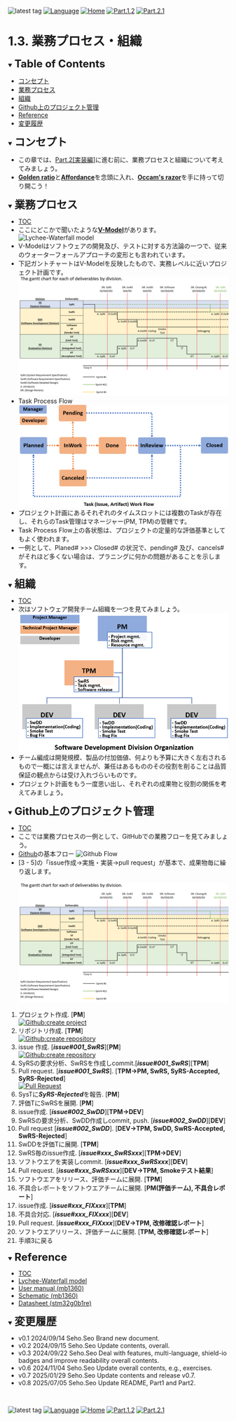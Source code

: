 ![latest tag](https://img.shields.io/github/v/tag/gtuja/CSC_MS.svg?color=brightgreen)
[![Language](https://img.shields.io/badge/Language-%E6%97%A5%E6%9C%AC%E8%AA%9E-brightgreen)](https://github.com/gtuja/CSC_MS/blob/main/Part1/3.ProcessAndOrganization.md)
[![Home](https://img.shields.io/badge/Home-Readme-brightgreen)](https://github.com/gtuja/CSC_MS/blob/main/README_en.md)
[![Part.1.2](https://img.shields.io/badge/Prev-Part.1.2-brightgreen)](https://github.com/gtuja/CSC_MS/blob/main/Part1/2.Hello%20MCU_en.md)
[![Part.2.1](https://img.shields.io/badge/Next-Part.2.1-brightgreen)](https://github.com/gtuja/CSC_MS/blob/main/Part2/1.RequirementAnalysis.md)

# 1.3. 業務プロセス・組織

<div id="toc"></div>
<details open>
<summary><font size="5"><b>Table of Contents</b></font></summary>

- [コンセプト](#Concept)
- [業務プロセス](#WorkFlow)
- [組織](#Organization)
- [Github上のプロジェクト管理](#Github)
- [Reference](#Reference)
- [変更履歴](#history)

</details>

<div id="Concept"></div>
<details open>
<summary><font size="5"><b>コンセプト</b></font></summary>

- この章では、[Part.2[実装編]](https://github.com/gtuja/CSC_MS/blob/main/Part2/1.WorFlowOnGithub.md)に進む前に、業務プロセスと組織について考えてみましょう。
- [**Golden ratio**](https://en.m.wikipedia.org/wiki/Golden_ratio)と[**Affordance**](https://en.m.wikipedia.org/wiki/Affordance)を念頭に入れ、[**Occam's razor**](https://en.m.wikipedia.org/wiki/Occam%27s_razor)を手に持って切り開こう！

</details>

<div id="WorkFlow"></div>
<details open>
<summary><font size="5"><b>業務プロセス</b></font></summary>

- [TOC](#toc)
- ここにどこかで聞いたような[**V-Model**](https://kruschecompany.com/wp-content/uploads/2021/09/V-model-for-software-development-infographic-diagram.png)があります。
![Lychee-Waterfall model](https://kruschecompany.com/wp-content/uploads/2021/09/V-model-for-software-development-infographic-diagram.png)
- V-Modelはソフトウェアの開発及び、テストに対する方法論の一つで、従来のウォーターフォールアプローチの変形とも言われています。 
- 下記ガントチャートはV-Modelを反映したもので、実務レベルに近いプロジェクト計画です。
![gantt_chart_deliverables_by_division](https://github.com/gtuja/CSC_MS/blob/main/Resources/Part1/Part1_gantt_chart_deliverables_by_division.png)
- Task Process Flow<br>
![Task Process Flow](https://github.com/gtuja/CSC_MS/blob/main/Resources/Part1/Part1_TaskWorkFlow.png)
- プロジェクト計画にあるそれぞれのタイムスロットには複数のTaskが存在し、それらのTask管理はマネージャー(PM, TPM)の管轄です。
- Task Process Flow上の各状態は、プロジェクトの定量的な評価基準としてもよく使われます。
- 一例として、Planed# >>> Closed# の状況で、pending# 及び、cancels# がそれほど多くない場合は、プラニングに何かの問題があることを示します。
</details>

<div id="Organization"></div>
<details open>
<summary><font size="5"><b>組織</b></font></summary>

- [TOC](#toc)
- 次はソフトウェア開発チーム組織を一つを見てみましょう。<br>
![SDD-Organization](https://github.com/gtuja/CSC_MS/blob/main/Resources/Part1/Part1_SoftwareDevelopmentOrganization.png)<br>
- チーム編成は開発規模、製品の付加価値、何よりも予算に大きく左右されるもので一概には言えませんが、兼任はあるもののその役割を削ることは品質保証の観点からは受け入れづらいものです。
- プロジェクト計画をもう一度思い出し、それぞれの成果物と役割の関係を考えてみましょう。
</details>

<div id="Github"></div>
<details open>
<summary><font size="5"><b>Github上のプロジェクト管理</b></font></summary>

- [TOC](#toc)
- ここでは業務プロセスの一例として、GitHubでの業務フローを見てみましょう。
- [Github](https://github.com/)の基本フロー
![Github Flow](https://user-images.githubusercontent.com/6351798/48032310-63842400-e114-11e8-8db0-06dc0504dcb5.png)
- [3 - 5]の「issue作成->実施・実装->pull request」が基本で、成果物毎に繰り返します。
<br><br>
![gantt_chart_deliverables_by_division](https://github.com/gtuja/CSC_MS/blob/main/Resources/Part1/Part1_gantt_chart_deliverables_by_division.png)<br>

1. プロジェクト作成. [**PM**]<br>
[![Github:create project](https://docs.github.com/assets/cb-4169/mw-1440/images/help/projects-v2/tab-projects.webp)](https://docs.github.com/en/issues/planning-and-tracking-with-projects/creating-projects/creating-a-project)
2. リポジトリ作成. [**TPM**]<br>
[![Github:create repository](https://docs.github.com/assets/cb-29762/mw-1440/images/help/repository/repo-create-global-nav-update.webp)](https://docs.github.com/en/repositories/creating-and-managing-repositories/creating-a-new-repository)
3. issue 作成. [***issue#001_SwRS***][**PM**]<br>
[![Github:create repository](https://docs.github.com/assets/cb-51267/mw-1440/images/help/repository/repo-tabs-issues-global-nav-update.webp)](https://docs.github.com/en/issues/tracking-your-work-with-issues/creating-an-issue)
4. SyRSの要求分析、SwRSを作成しcommit.[***issue#001_SwRS***][**TPM**]<br>
5. Pull request. [***issue#001_SwRS***]. [**TPM->PM, SwRS, SyRS-Accepted, SyRS-Rejected**]<br>
[![Pull Request](https://docs.github.com/assets/cb-34097/mw-1440/images/help/pull_requests/pull-request-compare-pull-request.webp)](https://docs.github.com/en/pull-requests/collaborating-with-pull-requests/proposing-changes-to-your-work-with-pull-requests/creating-a-pull-request)
6. SysTに***SyRS-Rejected***を報告. [**PM**]
7. 評価TにSwRSを展開. [**PM**]
8. issue作成. [***issue#002_SwDD***][**TPM->DEV**]
9. SwRSの要求分析、SwDD作成しcommit, push. [***issue#002_SwDD***][**DEV**]
10. Pull request [***issue#002_SwDD***]. [**DEV->TPM, SwDD, SwRS-Accepted, SwRS-Rejected**]
11. SwDDを評価Tに展開. [**TPM**]
12. SwRS毎のissue作成. [***issue#xxx_SwRSxxx***][**TPM->DEV**]
13. ソフトウエアを実装しcommit. [***issue#xxx_SwRSxxx***][**DEV**]
14. Pull request. [***issue#xxx_SwRSxxx***][**DEV->TPM, Smokeテスト結果**]
15. ソフトウエアをリリース、評価チームに展開. [**TPM**]
16. 不具合レポートをソフトウエアチームに展開. [**PM(評価チーム), 不具合レポート**]
17. issue作成. [***issue#xxx_FIXxxx***][**TPM**]
18. 不具合対応. [***issue#xxx_FIXxxx***][**DEV**]
19. Pull request. [***issue#xxx_FIXxxx***][**DEV->TPM, 改修確認レポート**]
20. ソフトウエアリリース、評価チームに展開. [**TPM, 改修確認レポート**]
21. 手順3に戻る
</details>

<div id="Reference"></div>
<details open>
<summary><font size="5"><b>Reference</b></font></summary>

- [TOC](#toc)
- [Lychee-Waterfall model](https://lychee-redmine.jp/blogs/project/biginner_and_waterfallmodel/)
- [User manual (mb1360)](https://www.st.com/resource/en/user_manual/um2324-stm32-nucleo64-boards-mb1360-stmicroelectronics.pdf)
- [Schematic (mb1360)](https://www.st.com/resource/en/schematic_pack/mb1360-g071rb-c02_schematic.pdf)
- [Datasheet (stm32g0b1re)](https://www.st.com/resource/en/datasheet/stm32g0b1re.pdf)

</details>

<div id="history"></div>
<details open>
<summary><font size="5"><b>変更履歴</b></font></summary> 

- v0.1 2024/09/14 Seho.Seo Brand new document.
- v0.2 2024/09/15 Seho.Seo Update contents, overall.
- v0.3 2024/09/22 Seho.Seo Deal with features, multi-language, shield-io badges and improve readability overall contents.
- v0.6 2024/11/04 Seho.Seo Update overall contents, e.g., exercises.
- v0.7 2025/01/29 Seho.Seo Update contents and release v0.7.
- v0.8 2025/07/05 Seho.Seo Update README, Part1 and Part2.
</details>

<br>

![latest tag](https://img.shields.io/github/v/tag/gtuja/CSC_MS.svg?color=brightgreen)
[![Language](https://img.shields.io/badge/Language-%E6%97%A5%E6%9C%AC%E8%AA%9E-brightgreen)](https://github.com/gtuja/CSC_MS/blob/main/Part1/3.ProcessAndOrganization.md)
[![Home](https://img.shields.io/badge/Home-Readme-brightgreen)](https://github.com/gtuja/CSC_MS/blob/main/README_en.md)
[![Part.1.2](https://img.shields.io/badge/Prev-Part.1.2-brightgreen)](https://github.com/gtuja/CSC_MS/blob/main/Part1/2.Hello%20MCU_en.md)
[![Part.2.1](https://img.shields.io/badge/Next-Part.2.1-brightgreen)](https://github.com/gtuja/CSC_MS/blob/main/Part2/1.RequirementAnalysis.md)